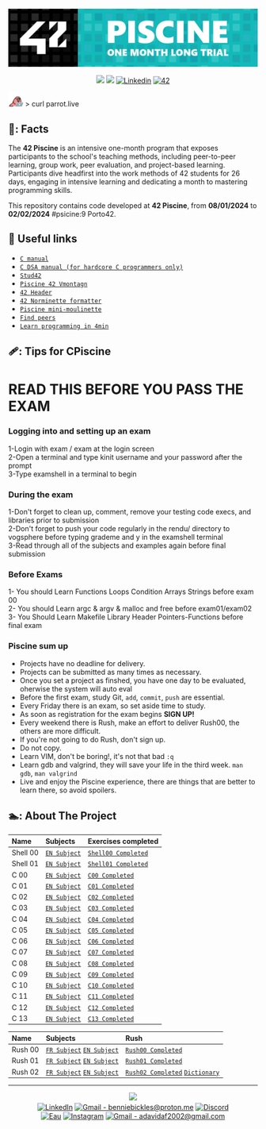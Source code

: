 <p align="center">
   <img src="https://github.com/jotavare/jotavare/blob/main/42/banners/piscine_and_common_core/github_piscine_and_common_core_banner_piscine.png">
</p>

<p align="center">
	<img src="https://img.shields.io/badge/status-finished-success?color=%2312bab9&style=flat-square"/>
	<img src="https://img.shields.io/github/last-commit/Juskocode/piscine?color=%2312bab9&style=flat-square"/>
	<a href='https://www.linkedin.com/in/andre-freitas-331006215/' target="_blank"><img alt='Linkedin' src='https://img.shields.io/badge/LinkedIn-100000?style=flat-square&logo=Linkedin&logoColor=white&labelColor=0A66C2&color=0A66C2'/></a>
	<a href='https://profile.intra.42.fr/users/aaires-d' target="_blank"><img alt='42' src='https://img.shields.io/badge/Porto-100000?style=flat-square&logo=42&logoColor=white&labelColor=000000&color=000000'/></a>
</p>
<a href="https://github.com/Juskocode/piscine" target="_blank"><img width="30" src="https://raw.githubusercontent.com/ItsAnunesS/ItsAnunesS/main/src/img/parrots/laptop_parrot.gif"></a> > curl parrot.live

## 🙂: Facts
The **42 Piscine** is an intensive one-month program that exposes participants to the school's teaching methods, including peer-to-peer learning, group work, peer evaluation, and project-based learning. Participants dive headfirst into the work methods of 42 students for 26 days, engaging in intensive learning and dedicating a month to mastering programming skills.

This repository contains code developed at **42 Piscine**, from **08/01/2024** to **02/02/2024** #psicine:9 Porto42.

## :pushpin: Useful links

* [`C manual`](http://manpagesfr.free.fr/consulter.html](https://www.cimat.mx/ciencia_para_jovenes/bachillerato/libros/%5BKernighan-Ritchie%5DThe_C_Programming_Language.pdf))
* [`C DSA manual (for hardcore C programmers only)`](https://www.cet.edu.in/noticefiles/280_DS%20Complete.pdf)
* [`Stud42`](https://signin.intra.42.fr/users/sign_in)
* [`Piscine 42 Vmontagn`](https://42-beta.vmontagn.fr/login)
* [`42 Header`](https://github.com/42Paris/42header)
* [`42 Norminette formatter`](https://github.com/alexandregv/norminette-vim](https://github.com/dawnbeen/c_formatter_42))
* [`Piscine mini-moulinette`](https://github.com/Buom01/semi-auto-correct-42)
* [`Find peers`](https://find-peers.codam.nl)
* [`Learn programming in 4min`](https://www.youtube.com/watch?v=5p8wTOr8AbU) 

## 🩹: Tips for CPiscine
<Tips> 
	
# READ THIS BEFORE YOU PASS THE EXAM <br/>
### **Logging into and setting up an exam** <br/>
1-Login with exam / exam at the login screen <br/>
2-Open a terminal and type kinit username and your password after the prompt <br />
3-Type examshell in a terminal to begin <br /> 
### **During the exam** <br />
1-Don't forget to clean up, comment, remove your testing code execs, and libraries prior to submission <br />
2-Don't forget to push your code regularly in the rendu/<test question> directory to vogsphere before typing grademe and y in the examshell terminal <br />
3-Read through all of the subjects and examples again before final submission <br />
### **Before Exams** <br />
1- You should Learn Functions Loops Condition Arrays  Strings before exam 00 <br />
2- You should Learn argc & argv & malloc and free before exam01/exam02 <br />
3- You Should Learn Makefile Library Header Pointers-Functions before final exam <br />
### **Piscine sum up** <br/>
- Projects have no deadline for delivery. <br/>
- Projects can be submitted as many times as necessary.
- Once you set a project as finshed, you have one day to be evaluated, oherwise the system will auto eval
- Before the first exam, study Git, `add`, `commit`, `push` are essential.
- Every Friday there is an exam, so set aside time to study.
- As soon as registration for the exam begins **SIGN UP!**
- Every weekend there is Rush, make an effort to deliver Rush00, the others are more difficult.
- If you're not going to do Rush, don't sign up.
- Do not copy.
- Learn VIM, don't be boring!, it's not that bad `:q`
- Learn gdb and valgrind, they will save your life in the third week. `man gdb`, `man valgrind`
- Live and enjoy the Piscine experience, there are things that are better to learn there, so avoid spoilers.

</Tips>
<!-- ABOUT THE PROJECT -->

## 🏊: About The Project

Name	|	Subjects       |  Exercises completed
:----------------------------|:------------------------|:-----------------------
Shell 00	|[`EN Subject`](Piscine_Shell/Shell-00/Shell-00_EN.pdf)       | [`Shell00 Completed`](Piscine_Shell/Shell-00)
Shell 01	|[`EN Subject`](Piscine_Shell/Shell-01/Shell-01_EN.pdf)| [`Shell01 Completed`](Piscine_Shell/Shell-01)
C 00	|	[`EN Subject`](Piscine_C/C00/C-00_EN.pdf)| [`C00 Completed`](Piscine_C/C00)
C 01	|	[`EN Subject`](Piscine_C/C01/C-01_EN.pdf)   | [`C01 Completed`](Piscine_C/C01)
C 02	|	[`EN Subject`](Piscine_C/C02/C-02_EN.pdf)| [`C02 Completed`](Piscine_C/C02)
C 03	|	[`EN Subject`](Piscine_C/C03/C-03_EN.pdf) | [`C03 Completed`](Piscine_C/C03)
C 04	|	[`EN Subject`](Piscine_C/C04/C-04_EN.pdf) | [`C04 Completed`](Piscine_C/C04)
C 05	|	[`EN Subject`](Piscine_C/C05/C-05_EN.pdf)  | [`C05 Completed`](Piscine_C/C05)
C 06	|	[`EN Subject`](Piscine_C/C06/C-06_EN.pdf)  | [`C06 Completed`](Piscine_C/C06)
C 07	|	[`EN Subject`](Piscine_C/C07/C-07_EN.pdf)  | [`C07 Completed`](Piscine_C/C07)
C 08	|	[`EN Subject`](Piscine_C/C08/C-08_EN.pdf)  | [`C08 Completed`](Piscine_C/C08)
C 09	|	[`EN Subject`](Piscine_C/C09/C-09_EN.pdf)  | [`C09 Completed`](Piscine_C/C09)
C 10	|	[`EN Subject`](Piscine_C/C10/C-10_EN.pdf)  | [`C10 Completed`](Piscine_C/C10)
C 11	|	[`EN Subject`](Piscine_C/C11/C-11_EN.pdf)  | [`C11 Completed`](Piscine_C/C11)
C 12	|	[`EN Subject`](Piscine_C/C12/C-12_EN.pdf)  | [`C12 Completed`](Piscine_C/C12)
C 13	|	[`EN Subject`](Piscine_C/C13/C-13_EN.pdf)  | [`C13 Completed`](Piscine_C/C13)

Name	|	Subjects       |  Rush 
:----------------------------|:------------------------|:-----------------------
Rush 00	|	 [`FR Subject`](Rushs/Rush-00/Rush-00_Sujet.pdf) [`EN Subject`](Rushs/Rush-00/Rush-00_EN.pdf)       | [`Rush00 Completed`](Rushs/Rush-00)
Rush 01	|	[`FR Subject`](Rushs/Rush-01/Rush-01_Sujet.pdf) [`EN Subject`](Rushs/Rush-01/Rush-01_EN.pdf)| [`Rush01 Completed`](Rushs/Rush-01)
Rush 02	|	[`FR Subject`](Rushs/Rush-02/Rush-02_Sujet.pdf) [`EN Subject`](Rushs/Rush-02/Rush-02_EN.pdf)| [`Rush02 Completed`](Rushs/Rush-02) [`Dictionary`](Rushs/Rush-02/Dictionary.txt)
__________________________________________________________________
<div align="center">
	<div>
	<img height="222em" src="https://avatars.githubusercontent.com/u/94986369?v=4">
	</div>
	<div>
	<div>
    	</div>
    	<div>
  	<a href="https://www.youtube.com/watch?v=dQw4w9WgXcQ" target="_blank"><img align="center" alt="LinkedIn" height="60" src="https://user-images.githubusercontent.com/81205527/157161849-01a9df02-bf32-45be-add4-122bc40b48cf.png"></a>
	<a href = " https://www.youtube.com/watch?v=dQw4w9WgXcQ"> <img align="center" alt="Gmail - benniebickles@proton.me" height="60" src="https://user-images.githubusercontent.com/81205527/157161831-eb9dffee-404b-4ffe-b0af-34671219f7fb.png"></a>
	<a href="https://www.youtube.com/watch?v=dQw4w9WgXcQ" target="_blank"><img align="center" alt="Discord" height="60" src="https://user-images.githubusercontent.com/81205527/157161820-de88dc63-61a3-4c9f-9445-07ac98bf0bc2.png"></a>
	</div>
</div>
<div align="center">
    	<div>
	<a href="https://www.youtube.com/watch?v=dQw4w9WgXcQ" target="_blank"><img align="center" alt="Eau" height="130" src="https://imgs.search.brave.com/VQW-0uqXppOhqodL7xG8rGaEynKGuv-RkHEN8PI-s0c/rs:fit:500:0:0/g:ce/aHR0cHM6Ly91cGxv/YWQud2lraW1lZGlh/Lm9yZy93aWtpcGVk/aWEvY29tbW9ucy84/LzhkLzQyX0xvZ28u/c3Zn.svg"></a>
	<a href="https://www.youtube.com/watch?v=dQw4w9WgXcQ" target="_blank"><img align="center" alt="Instagram" height="150" src="https://imgs.search.brave.com/VQW-0uqXppOhqodL7xG8rGaEynKGuv-RkHEN8PI-s0c/rs:fit:500:0:0/g:ce/aHR0cHM6Ly91cGxv/YWQud2lraW1lZGlh/Lm9yZy93aWtpcGVk/aWEvY29tbW9ucy84/LzhkLzQyX0xvZ28u/c3Zn.svg"></a>
	<a href = "https://www.youtube.com/watch?v=dQw4w9WgXcQ"> <img align="center" alt="Gmail - adavidaf2002@gmail.com" height="150" src="https://imgs.search.brave.com/VQW-0uqXppOhqodL7xG8rGaEynKGuv-RkHEN8PI-s0c/rs:fit:500:0:0/g:ce/aHR0cHM6Ly91cGxv/YWQud2lraW1lZGlh/Lm9yZy93aWtpcGVk/aWEvY29tbW9ucy84/LzhkLzQyX0xvZ28u/c3Zn.svg"></a>
	</div>
</div>

